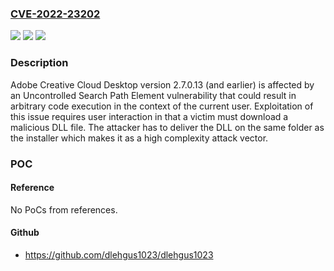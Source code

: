 ### [CVE-2022-23202](https://cve.mitre.org/cgi-bin/cvename.cgi?name=CVE-2022-23202)
![](https://img.shields.io/static/v1?label=Product&message=Creative%20Cloud%20(desktop%20component)&color=blue)
![](https://img.shields.io/static/v1?label=Version&message=%3C%3D%202.7.0.13%20&color=brighgreen)
![](https://img.shields.io/static/v1?label=Vulnerability&message=Uncontrolled%20Search%20Path%20Element%20(CWE-427)&color=brighgreen)

### Description

Adobe Creative Cloud Desktop version 2.7.0.13 (and earlier) is affected by an Uncontrolled Search Path Element vulnerability that could result in arbitrary code execution in the context of the current user. Exploitation of this issue requires user interaction in that a victim must download a malicious DLL file. The attacker has to deliver the DLL on the same folder as the installer which makes it as a high complexity attack vector.

### POC

#### Reference
No PoCs from references.

#### Github
- https://github.com/dlehgus1023/dlehgus1023

